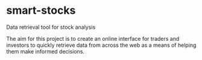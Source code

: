 # smart-stocks
Data retrieval tool for stock analysis 

The aim for this project is to create an online interface for traders and investors to quickly retrieve data from across the web as a means of helping them make informed decisions. 
